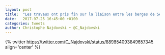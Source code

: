 ```yaml
---
layout: post
title:  "Les travaux ont pris fin sur la liaison entre les berges de Seine rive droite et les quai hauts, boulevards Morland et Bourdon !"
date:   2017-07-25 16:45:00 +0100
categories: tweets
author: Christophe Najdovski • @C_Najdovski
---
```

{% twitter https://twitter.com/C_Najdovski/status/889854093849657345 align='center' %}
